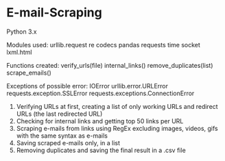 # E-mail-Scraping

Python 3.x

Modules used:
  urllib.request
  re
  codecs
  pandas
  requests
  time
  socket
  lxml.html

Functions created:
  verify_urls(file)
  internal_links()
  remove_duplicates(list)
  scrape_emails()
  
Exceptions of possible error:
  IOError
  urllib.error.URLError
  requests.exception.SSLError
  requests.exceptions.ConnectionError

1) Verifying URLs at first, creating a list of only working URLs and redirect URLs (the last redirected URL)
2) Checking for internal links and getting top 50 links per URL
3) Scraping e-mails from links using RegEx excluding images, videos, gifs with the same syntax as e-mails
4) Saving scraped e-mails only, in a list
5) Removing duplicates and saving the final result in a .csv file 
